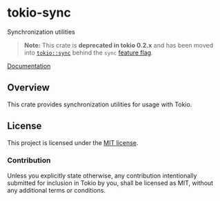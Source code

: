 # tokio-sync

Synchronization utilities

> **Note:** This crate is **deprecated in tokio 0.2.x** and has been moved into
> [`tokio::sync`] behind the `sync` [feature flag].

[`tokio::sync`]: https://docs.rs/tokio/latest/tokio/sync/index.html
[feature flag]: https://docs.rs/tokio/latest/tokio/index.html#feature-flags

[Documentation](https://docs.rs/tokio-sync/0.1.6/tokio_sync/)

## Overview

This crate provides synchronization utilities for usage with Tokio.

## License

This project is licensed under the [MIT license](LICENSE).

### Contribution

Unless you explicitly state otherwise, any contribution intentionally submitted
for inclusion in Tokio by you, shall be licensed as MIT, without any additional
terms or conditions.
